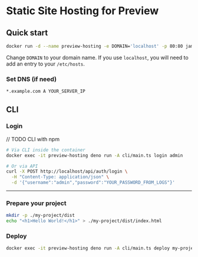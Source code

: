 # Static Site Hosting for Preview

## Quick start

```bash
docker run -d --name preview-hosting -e DOMAIN='localhost' -p 80:80 jamaks/hosting:latest
```

Change `DOMAIN` to your domain name. If you use `localhost`, you will need to add an entry to your `/etc/hosts`.

### Set DNS (if need)

```
*.example.com A YOUR_SERVER_IP
```


## CLI

### Login

// TODO CLI with npm

```bash
# Via CLI inside the container
docker exec -it preview-hosting deno run -A cli/main.ts login admin

# Or via API
curl -X POST http://localhost/api/auth/login \
  -H "Content-Type: application/json" \
  -d '{"username":"admin","password":"YOUR_PASSWORD_FROM_LOGS"}'
```

---

### Prepare your project

```bash
mkdir -p ./my-project/dist
echo "<h1>Hello World!</h1>" > ./my-project/dist/index.html
```

### Deploy

```bash
docker exec -it preview-hosting deno run -A cli/main.ts deploy my-project ./my-project/dist
```